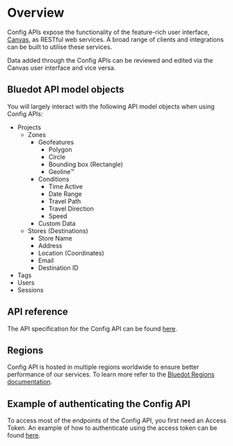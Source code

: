 Overview
=====================

Config APIs expose the functionality of the feature-rich user interface, [Canvas](https://docs.bluedot.io/canvas/), as RESTful web services. A broad range of clients and integrations can be built to utilise these services.

Data added through the Config APIs can be reviewed and edited via the Canvas user interface and vice versa.

Bluedot API model objects
-------------------------

You will largely interact with the following API model objects when using Config APIs:

*   Projects
    *   Zones
        *   Geofeatures
            *   Polygon
            *   Circle
            *   Bounding box (Rectangle)
            *   Geoline™
        *   Conditions
            *   Time Active
            *   Date Range
            *   Travel Path
            *   Travel Direction
            *   Speed
        *   Custom Data
    *   Stores (Destinations)
        *   Store Name
        *   Address
        *   Location (Coordinates)
        *   Email
        *   Destination ID
*   Tags
*   Users
*   Sessions

API reference
-------------

The API specification for the Config API can be found [here](https://config-docs.bluedot.io/).

Regions
-------

Config API is hosted in multiple regions worldwide to ensure better performance of our services. To learn more refer to the [Bluedot Regions documentation](https://docs.bluedot.io/config-api/regions-urls/).

Example of authenticating the Config API
----------------------------------------

To access most of the endpoints of the Config API, you first need an Access Token. An example of how to authenticate using the access token can be found [here](https://docs.bluedot.io/canvas/how-to-authenticate-with-config-api/).